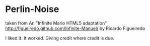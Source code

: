 Perlin-Noise
============

taken from An "Infinite Mario HTML5 adaptation"
http://figueiredo.github.com/Infinite-Manuel/
by Ricardo Figueiredo

I liked it. It worked. Giving credit where credit is due. 
